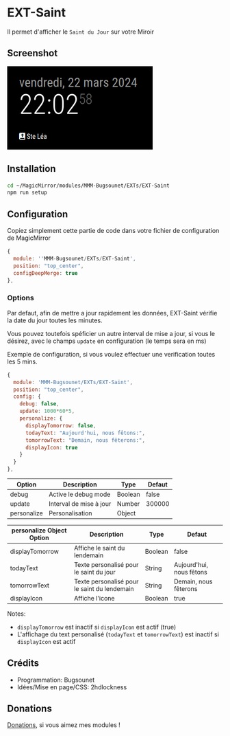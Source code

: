 # EXT-Saint

Il permet d'afficher le `Saint du Jour` sur votre Miroir

## Screenshot

![Screenshot](https://raw.githubusercontent.com/bugsounet/MMM-Saint/dev/Screenshot.png)

## Installation

```sh
cd ~/MagicMirror/modules/MMM-Bugsounet/EXTs/EXT-Saint
npm run setup
```

## Configuration

Copiez simplement cette partie de code dans votre fichier de configuration de MagicMirror

```js
{
  module: ''MMM-Bugsounet/EXTs/EXT-Saint',
  position: "top_center",
  configDeepMerge: true
},
```

### Options

Par defaut, afin de mettre a jour rapidement les données, EXT-Saint vérifie la date du jour toutes les minutes.

Vous pouvez toutefois spéficier un autre interval de mise a jour, si vous le désirez, avec le champs `update` en configuration (le temps sera en ms)

Exemple de configuration, si vous voulez effectuer une verification toutes les 5 mins.

```js
{
  module: 'MMM-Bugsounet/EXTs/EXT-Saint',
  position: "top_center",
  config: {
    debug: false,
    update: 1000*60*5,
    personalize: {
      displayTomorrow: false,
      todayText: "Aujourd'hui, nous fêtons:",
      tomorrowText: "Demain, nous fêterons:",
      displayIcon: true
    }
  }
},
```

 | Option  | Description | Type | Defaut |
 | ------- | --- | --- | --- |
 | debug | Active le debug mode | Boolean | false |
 | update | Interval de mise à jour | Number | 300000 |
 | personalize | Personalisation | Object | |

 | personalize Object Option  | Description | Type | Defaut |
 | ------- | --- | --- | --- |
 | displayTomorrow | Affiche le saint du lendemain | Boolean | false |
 | todayText | Texte personalisé pour le saint du jour | String | Aujourd'hui, nous fêtons |
 | tomorrowText | Texte personalisé pour le saint du lendemain | String | Demain, nous fêterons |
 | displayIcon | Affiche l'icone | Boolean | true |

Notes:

* `displayTomorrow` est inactif si `displayIcon` est actif (true)
* L'affichage du text personalisé (`todayText` et `tomorrowText`) est inactif si `displayIcon` est actif

## Crédits

* Programmation: Bugsounet
* Idées/Mise en page/CSS: 2hdlockness

## Donations

[Donations](https://www.paypal.com/cgi-bin/webscr?cmd=_s-xclick&hosted_button_id=TTHRH94Y4KL36&source=url), si vous aimez mes modules !
